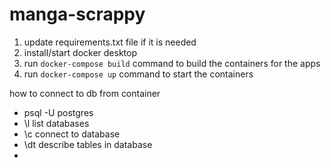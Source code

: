 # manga-scrappy

1. update requirements.txt file if it is needed
2. install/start docker desktop
3. run `docker-compose build` command to build the containers for the apps
4. run `docker-compose up` command to start the containers

how to connect to db from container 
- psql -U postgres
- \l list databases
- \c <dbname> connect to <dbname> database
- \dt describe tables in database
- 